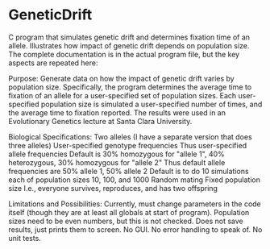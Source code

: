 # GeneticDrift
C program that simulates genetic drift and determines fixation time of an allele. Illustrates how impact of genetic drift depends on population size.
The complete documentation is in the actual program file, but the key aspects are repeated here:

Purpose:
Generate data on how the impact of genetic drift varies 
by population size. Specifically, the program determines the 
average time to fixation of an allele for a user-specified 
set of population sizes. Each user-specified population size is
simulated a user-specified number of times, and the average time 
to fixation reported. The results were used in an Evolutionary 
Genetics lecture at Santa Clara University.

Biological Specifications:
    Two alleles (I have a separate version that does three alleles)
    User-specified genotype frequencies
    Thus user-specified allele frequencies
    Default is 30% homozygous for "allele 1", 40% heterozygous, 30% homozygous for "allele 2"
        Thus default allele frequencies are 50% allele 1, 50% allele 2
    Default is to do 10 simulations each of population sizes 10, 100, and 1000
    Random mating
    Fixed population size
        I.e., everyone survives, reproduces, and has two offspring
    
Limitations and Possibilities:
    Currently, must change parameters in the code itself (though they are at least all globals at start of program).
    Population sizes need to be even numbers, but this is not checked.
    Does not save results, just prints them to screen.
    No GUI.
    No error handling to speak of.
    No unit tests.
    
